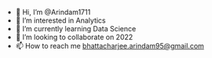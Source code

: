 - 👋 Hi, I’m @Arindam1711
- 👀 I’m interested in Analytics
- 🌱 I’m currently learning Data Science
- 💞️ I’m looking to collaborate on 2022
- 📫 How to reach me bhattacharjee.arindam95@gmail.com

<!---
Arindam1711/Arindam1711 is a ✨ special ✨ repository because its `README.md` (this file) appears on your GitHub profile.
You can click the Preview link to take a look at your changes.
--->
